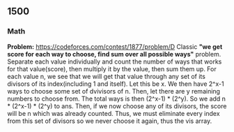 
## 1500

### Math

**Problem:** https://codeforces.com/contest/1877/problem/D
Classic **"we get score for each way to choose, find sum over all possible ways"** problem. 
Separate each value individually and count the number of ways that works for that value(score), then multiply it by the value, then sum them up.
For each value n, we see that we will get that value through any set of its divisors of its index(including 1 and itself). Let this be x. We then have 2^x-1 ways
to choose some set of dvivisors of n. Then, let there are y remaining numbers to choose from. The total ways is then (2^x-1) * (2^y).
So we add n * (2^x-1) * (2^y) to ans.
Then, if we now choose any of its divisors, the score will be n which was already counted. Thus, we must eliminate every index from this set of divisors so we
never choose it again, thus the vis array.
